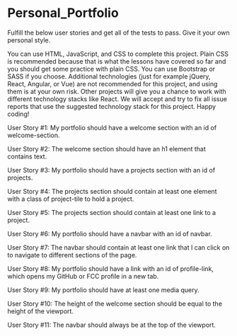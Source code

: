 # Personal_Portfolio

Fulfill the below user stories and get all of the tests to pass. Give it your own personal style.

You can use HTML, JavaScript, and CSS to complete this project. Plain CSS is recommended because that is what the lessons have covered so far and you should get some practice with plain CSS. You can use Bootstrap or SASS if you choose. Additional technologies (just for example jQuery, React, Angular, or Vue) are not recommended for this project, and using them is at your own risk. Other projects will give you a chance to work with different technology stacks like React. We will accept and try to fix all issue reports that use the suggested technology stack for this project. Happy coding!

User Story #1: My portfolio should have a welcome section with an id of welcome-section.<!--done-->

User Story #2: The welcome section should have an h1 element that contains text.<!--done-->

User Story #3: My portfolio should have a projects section with an id of projects.<!--done-->

User Story #4: The projects section should contain at least one element with a class of project-tile to hold a project.<!--done-->

User Story #5: The projects section should contain at least one link to a project. <!--done-->

User Story #6: My portfolio should have a navbar with an id of navbar.<!--done-->

User Story #7: The navbar should contain at least one link that I can click on to navigate to different sections of the page.

User Story #8: My portfolio should have a link with an id of profile-link, which opens my GitHub or FCC profile in a new tab.

User Story #9: My portfolio should have at least one media query.

User Story #10: The height of the welcome section should be equal to the height of the viewport.

User Story #11: The navbar should always be at the top of the viewport.